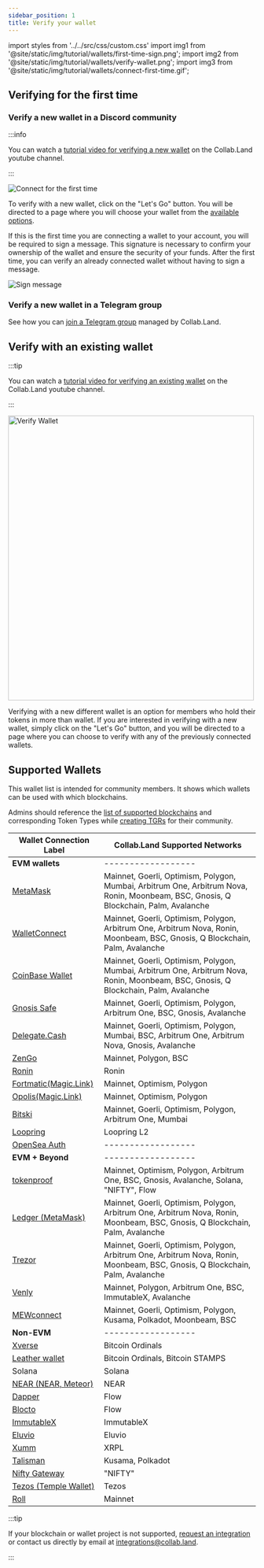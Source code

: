 ```yaml
---
sidebar_position: 1
title: Verify your wallet
---
```

import styles from '../../src/css/custom.css'
import img1 from '@site/static/img/tutorial/wallets/first-time-sign.png';
import img2 from '@site/static/img/tutorial/wallets/verify-wallet.png';
import img3 from '@site/static/img/tutorial/wallets/connect-first-time.gif';

## Verifying for the first time

### Verify a new wallet in a Discord community

:::info

You can watch a [tutorial video for verifying a new wallet](https://www.youtube.com/watch?v=nPZ0X2SGphQ&list=PLQbEq7a9kYPnufJFY8XDr5HjvPaThjoS-&index=7&t=80s) on the Collab.Land youtube channel.

:::

<div class="text--center">
  <img  src={img3} alt="Connect for the first time" />
</div>

To verify with a new wallet, click on the "Let's Go" button. You will be directed to a page where you will choose your wallet from the [available options](#supported-wallets).

If this is the first time you are connecting a wallet to your account, you will be required to sign a message. This signature is necessary to confirm your ownership of the wallet and ensure the security of your funds. After the first time, you can verify an already connected wallet without having to sign a message.

<div class="text--center">
  <img  src={img1} alt="Sign message" />
</div>

### Verify a new wallet in a Telegram group

See how you can [join a Telegram group](/help-docs/FAQ/join-tg-group#how-to-join-a-collabland-managed-telegram-group) managed by Collab.Land.

## Verify with an existing wallet

:::tip

You can watch a [tutorial video for verifying an existing wallet](https://www.youtube.com/watch?v=nPZ0X2SGphQ&list=PLQbEq7a9kYPnufJFY8XDr5HjvPaThjoS-&index=7&t=42s) on the Collab.Land youtube channel.

:::

<div class="text--center">
  <img  src={img2} alt="Verify Wallet" width="500" height="579" />
</div>

Verifying with a new different wallet is an option for members who hold their tokens in more than wallet. If you are interested in verifying with a new wallet, simply click on the "Let's Go" button, and you will be directed to a page where you can choose to verify with any of the previously connected wallets.

## Supported Wallets

This wallet list is intended for community members. It shows which wallets can be used with which blockchains.

Admins should reference the [list of supported blockchains](/help-docs/key-features/token-gate-communities#supported-blockchains--tokens) and corresponding Token Types while [creating TGRs](/help-docs/command-center/create-a-tgr/how-to-create-a-tgr) for their community.

| Wallet Connection Label | Collab.Land Supported Networks                     |
|------------------------|-----------------------------------------------------|
| **EVM wallets**        |     ------------------                              |
| [MetaMask](./connecting-using-different-wallets/metamask)               | Mainnet, Goerli, Optimism, Polygon, Mumbai, Arbitrum One, Arbitrum Nova, Ronin, Moonbeam, BSC, Gnosis, Q Blockchain, Palm, Avalanche | 
| [WalletConnect](./connecting-using-different-wallets/wallet-connect)         | Mainnet, Goerli, Optimism, Polygon, Arbitrum One, Arbitrum Nova, Ronin, Moonbeam, BSC, Gnosis, Q Blockchain, Palm, Avalanche |
| [CoinBase Wallet](https://help.coinbase.com/en/wallet/getting-started/what-types-of-crypto-does-wallet-support)        | Mainnet, Goerli, Optimism, Polygon, Mumbai, Arbitrum One, Arbitrum Nova, Ronin, Moonbeam, BSC, Gnosis, Q Blockchain, Palm, Avalanche |
| [Gnosis Safe](./connecting-using-different-wallets/gnosis-safe)            | Mainnet, Goerli, Optimism, Polygon, Arbitrum One, BSC, Gnosis, Avalanche                            |
| [Delegate.Cash](https://github.com/delegatecash/delegate-registry#finalized-deployment)                      | Mainnet, Goerli, Optimism, Polygon, Mumbai, BSC, Arbitrum One, Arbitrum Nova, Gnosis, Avalanche |
| [ZenGo](https://help.zengo.com/en/articles/2603677-which-assets-does-zengo-support)                  | Mainnet, Polygon, BSC |
| [Ronin](./connecting-using-different-wallets/ronin)                  | Ronin                                                                                                                        |
| [Fortmatic(Magic.Link)](https://magic.link/docs/get-started#support-list)               | Mainnet, Optimism, Polygon                                                                                                                      |
| [Opolis(Magic.Link)](https://magic.link/docs/get-started#support-list)     | Mainnet, Optimism, Polygon |
| [Bitski](https://docs.bitski.com/wallet-as-a-service/web-3/web3-get-started)                 | Mainnet, Goerli, Optimism, Polygon, Arbitrum One, Mumbai |
| [Loopring](./connecting-using-different-wallets/loopring)               | Loopring L2                                                                                                                  |
| [OpenSea Auth](./connecting-using-different-wallets/opensea) | ------------------ |
| **EVM + Beyond**           |    ------------------                                                                                                    |
| [tokenproof](./connecting-using-different-wallets/tokenproof)             | Mainnet, Optimism, Polygon, Arbitrum One, BSC, Gnosis,  Avalanche, Solana, "NIFTY", Flow |
| [Ledger (MetaMask)](./connecting-using-different-wallets/ledger)       | Mainnet, Goerli, Optimism, Polygon, Arbitrum One, Arbitrum Nova, Ronin, Moonbeam, BSC, Gnosis, Q Blockchain, Palm, Avalanche |
| [Trezor](https://trezor.io/support/a/is-my-coin-supported)                 | Mainnet, Goerli, Optimism, Polygon, Arbitrum One, Arbitrum Nova, Ronin, Moonbeam, BSC, Gnosis, Q Blockchain, Palm, Avalanche |
| [Venly](https://docs.venly.io/widget/environments#blockchain-networks)                  | Mainnet, Polygon, Arbitrum One, BSC, ImmutableX, Avalanche  |
| [MEWconnect](https://help.myetherwallet.com/en/articles/6821718-which-cryptocurrencies-tokens-and-networks-does-mew-support)             | Mainnet, Goerli, Optimism, Polygon, Kusama, Polkadot, Moonbeam, BSC |
| **Non-EVM**                |         ------------------                                                                                               |
| [Xverse](https://www.xverse.app/)                 | Bitcoin Ordinals                                                                                                                      |
| [Leather wallet](https://leather.io/)                 | Bitcoin Ordinals, Bitcoin STAMPS                                                                                                                       |
| Solana                 | Solana                                                                                                                       |
| [NEAR (NEAR, Meteor)](https://meteorwallet.app/)    | NEAR |
| [Dapper](https://www.meetdapper.com/)                 | Flow                                                                                                                         |
| [Blocto](https://docs.blocto.app/blocto-sdk/javascript-sdk/flow/flow-networks)                 | Flow                                                                                                                         |
| [ImmutableX](./connecting-using-different-wallets/immutable-x)             | ImmutableX                                                                                                                   |
| [Eluvio](https://eluvio.co/content-fabric)                 | Eluvio                                                                                                                       |
| [Xumm](https://xumm.app/#features)                   | XRPL                                                                                                                         |
| [Talisman](https://www.talisman.xyz/wallet)               | Kusama, Polkadot                                                                                                             |
| [Nifty Gateway](https://help.niftygateway.com/hc/en-us/articles/4961117358867-Wallet-Hub)          | "NIFTY"                                                                                                                      |
| [Tezos (Temple Wallet)](https://templewallet.com/)   | Tezos                                                                                                                        |
| [Roll](https://support.tryroll.com/hc/en-us/articles/360034949092-Are-Social-Tokens-Built-on-Blockchain-)                   |  Mainnet                                                                                                                      |
<!-- I don't see this connection on the wallet connection page 
| [Opera Browser](https://www.opera.com/crypto/faq)          | Mainnet                                                                         | -->

:::tip

If your blockchain or wallet project is not supported, [request an integration](https://bit.ly/3HzRmnA) or contact us directly by email at [integrations@collab.land](mailto:integrations@collab.land).

:::
